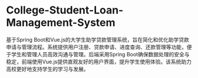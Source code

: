 # College-Student-Loan-Management-System
基于Spring Boot和Vue.js的大学生助学贷款管理系统，旨在简化和优化助学贷款申请与管理流程。系统提供用户注册、贷款申请、进度查询、还款管理等功能，便于学生和管理人员高效沟通与管理。后端采用Spring Boot确保数据处理的安全与稳定，前端使用Vue.js提供直观友好的用户界面，提升学生使用体验。该系统助力高校更好地支持学生的学习与发展。
